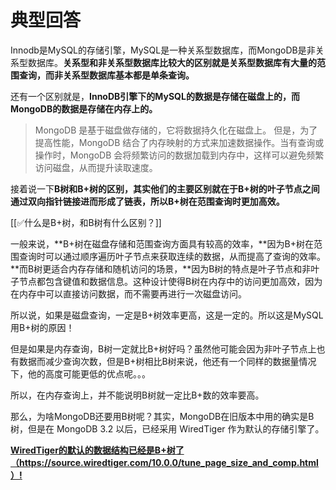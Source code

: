 # 典型回答


Innodb是MySQL的存储引擎，MySQL是一种关系型数据库，而MongoDB是非关系型数据库。**关系型和非关系型数据库比较大的区别就是关系型数据库有大量的范围查询，而非关系型数据库基本都是单条查询。**



还有一个区别就是，**InnoDB引擎下的MySQL的数据是存储在磁盘上的，而MongoDB的数据是存储在内存上的。**



> MongoDB 是基于磁盘做存储的，它将数据持久化在磁盘上。 但是，为了提高性能，MongoDB 结合了内存映射的方式来加速数据操作。当有查询或操作时，MongoDB 会将频繁访问的数据加载到内存中，这样可以避免频繁访问磁盘，从而提升读取速度。  
>



接着说一下**B树和B+树的区别，其实他们的主要区别就在于B+树的叶子节点之间通过双向指针链接进而形成了链表，所以B+树在范围查询时更加高效。**



[[✅什么是B+树，和B树有什么区别？]]



一般来说，**B+树在磁盘存储和范围查询方面具有较高的效率，**因为B+树在范围查询时可以通过顺序遍历叶子节点来获取连续的数据，从而提高了查询的效率。**而B树更适合内存存储和随机访问的场景，**因为B树的特点是叶子节点和非叶子节点都包含键值和数据信息。这种设计使得B树在内存中的访问更加高效，因为在内存中可以直接访问数据，而不需要再进行一次磁盘访问。



所以说，如果是磁盘查询，一定是B+树效率更高，这是一定的。所以这是MySQL用B+树的原因！



但是如果是内存查询，B树一定就比B+树好吗？虽然他可能会因为非叶子节点上也有数据而减少查询次数，但是B+树相比B树来说，他还有一个同样的数据量情况下，他的高度可能更低的优点呢。。。



所以，在内存查询上，并不能说明B树就一定比B+数的效率要高。



那么，为啥MongoDB还要用B树呢？其实，MongoDB在旧版本中用的确实是B树，但是在 MongoDB 3.2 以后，已经采用 WiredTiger 作为默认的存储引擎了。



**<u>WiredTiger的默认的数据结构已经是B+树了 （</u>**[**<u>https://source.wiredtiger.com/10.0.0/tune_page_size_and_comp.html</u>**](https://source.wiredtiger.com/10.0.0/tune_page_size_and_comp.html)**<u> ）!</u>**







